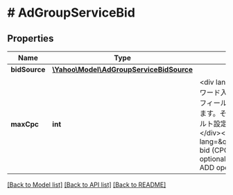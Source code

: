# # AdGroupServiceBid

## Properties

Name | Type | Description | Notes
------------ | ------------- | ------------- | -------------
**bidSource** | [**\Yahoo\Model\AdGroupServiceBidSource**](AdGroupServiceBidSource.md) |  | [optional] 
**maxCpc** | **int** | &lt;div lang&#x3D;\&quot;ja\&quot;&gt;キーワード入札価格です。&lt;br&gt;このフィールドは、省略可能となります。その際、ADD時のデフォルト設定値は1となります。&lt;/div&gt;&lt;div lang&#x3D;\&quot;en\&quot;&gt;Keyword bid (CPC).&lt;br&gt;This field is optional. The default value in ADD operation will be 1.&lt;/div&gt; | [optional] 

[[Back to Model list]](../../README.md#documentation-for-models) [[Back to API list]](../../README.md#documentation-for-api-endpoints) [[Back to README]](../../README.md)


